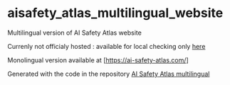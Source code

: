 # aisafety_atlas_multilingual_website
Multilingual version of AI Safety Atlas website 

Currenly not officialy hosted : available for local checking only [here](https://centresecuriteia.github.io/)

Monolingual version available at [https://ai-safety-atlas.com/]

Generated with the code in the repository [AI Safety Atlas multilingual](https://github.com/CentreSecuriteIA/aisafety_atlas_multilingual)